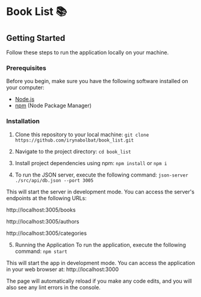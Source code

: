 # Book List 📚

## Getting Started

Follow these steps to run the application locally on your machine.

### Prerequisites

Before you begin, make sure you have the following software installed on your computer:

- [Node.js](https://nodejs.org/)
- [npm](https://www.npmjs.com/) (Node Package Manager)

### Installation

1. Clone this repository to your local machine:
   `git clone https://github.com/irynabolbat/book_list.git`

2. Navigate to the project directory:
  `cd book_list`

3. Install project dependencies using npm:
  `npm install` or `npm i`

4. To run the JSON server, execute the following command:
  `json-server ./src/api/db.json --port 3005`

  This will start the server in development mode. You can access the server's endpoints at the following URLs:
  
  http://localhost:3005/books
  
  http://localhost:3005/authors
  
  http://localhost:3005/categories

5. Running the Application
  To run the application, execute the following command:
  `npm start`

  This will start the app in development mode. You can access the application in your web browser at:
  http://localhost:3000

  The page will automatically reload if you make any code edits, and you will also see any lint errors in the console.

